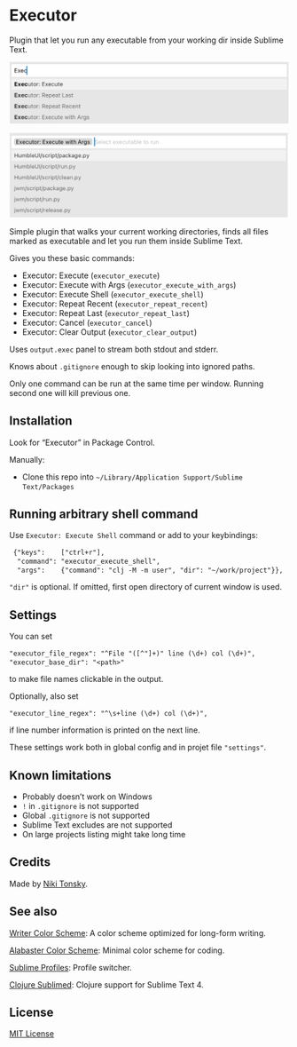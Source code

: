 # Executor

Plugin that let you run any executable from your working dir inside Sublime Text.

![](./screenshots/commands.png)

![](./screenshots/run.png)

Simple plugin that walks your current working directories, finds all files marked as executable and let you run them inside Sublime Text.

Gives you these basic commands:

- Executor: Execute (`executor_execute`)
- Executor: Execute with Args (`executor_execute_with_args`)
- Executor: Execute Shell (`executor_execute_shell`)
- Executor: Repeat Recent (`executor_repeat_recent`)
- Executor: Repeat Last (`executor_repeat_last`)
- Executor: Cancel (`executor_cancel`)
- Executor: Clear Output (`executor_clear_output`)

Uses `output.exec` panel to stream both stdout and stderr.

Knows about `.gitignore` enough to skip looking into ignored paths.

Only one command can be run at the same time per window. Running second one will kill previous one.

## Installation

Look for “Executor” in Package Control.

Manually:

- Clone this repo into `~/Library/Application Support/Sublime Text/Packages`

## Running arbitrary shell command

Use `Executor: Execute Shell` command or add to your keybindings:

```
 {"keys":    ["ctrl+r"],
  "command": "executor_execute_shell",
  "args":    {"command": "clj -M -m user", "dir": "~/work/project"}},
```

`"dir"` is optional. If omitted, first open directory of current window is used.

## Settings

You can set

```
"executor_file_regex": "^File "([^"]+)" line (\d+) col (\d+)",
"executor_base_dir": "<path>"
```

to make file names clickable in the output.

Optionally, also set

```
"executor_line_regex": "^\s+line (\d+) col (\d+)",
```

if line number information is printed on the next line.

These settings work both in global config and in projet file `"settings"`.

## Known limitations

- Probably doesn’t work on Windows
- `!` in `.gitignore` is not supported
- Global `.gitignore` is not supported
- Sublime Text excludes are not supported
- On large projects listing might take long time

## Credits

Made by [Niki Tonsky](https://twitter.com/nikitonsky).

## See also

[Writer Color Scheme](https://github.com/tonsky/sublime-scheme-writer): A color scheme optimized for long-form writing.

[Alabaster Color Scheme](https://github.com/tonsky/sublime-scheme-alabaster): Minimal color scheme for coding.

[Sublime Profiles](https://github.com/tonsky/sublime-profiles): Profile switcher.

[Clojure Sublimed](https://github.com/tonsky/clojure-sublimed):  Clojure support for Sublime Text 4.

## License

[MIT License](./LICENSE.txt)
